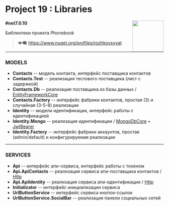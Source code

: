 # Project 19 : Libraries

<img align="right" width="100" height="100" src="https://github.com/rozhkovsvyat/Tools.Wpf/assets/71471748/e06a3e12-64d0-4b9f-90a4-5fd61f8a9db9">

**#net7.0.10**

Библиотеки проекта Phonebook

> :eye_speech_bubble: https://www.nuget.org/profiles/rozhkovsvyat

---

### MODELS

* **Contacts** -- модель контакта, интерфейс поставщика контактов
* **Contacts.Test** -- реализация тестового поставщика (лист с задержкой)
* **Contacts.Db** -- реализация поставщика из базы данных / [EntityFrameworkCore](https://www.nuget.org/packages/Microsoft.EntityFrameworkCore)
* **Contacts.Factory** -- интерфейс фабрики контактов, простая (3) и случайная (3-5-8) реализации
* **Identity** -- модели идентификации, интерфейс работы с идентификацией
* **Identity.Mongo** -- реализация идентификации / [MongoDbCore](https://www.nuget.org/packages/AspNetCore.Identity.MongoDbCore) + [JwtBearer](https://www.nuget.org/packages/Microsoft.AspNetCore.Authentication.JwtBearer)
* **Identity.Factory** -- интерфейс фабрики аккаунтов, простая (admin/default) и конфигурируемая реализации

---

### SERVICES

* **Api** -- интерфейс апи-сервиса, интерфейс работы с токеном
* **Api.ApiContacts** -- реализация сервиса апи-поставщика контактов / [Http](https://www.nuget.org/packages/Microsoft.Extensions.Http)
* **Api.ApiIdentity** -- реализация сервиса апи-идентификации / [Http](https://www.nuget.org/packages/Microsoft.Extensions.Http)
* **Initializator** -- интерфейс инициализации сервиса
* **UrlButtonService** -- интерфейс сервиса кнопок-ссылок
* **UrlButtonService.SocialBar** -- реализация панели социальных сетей

